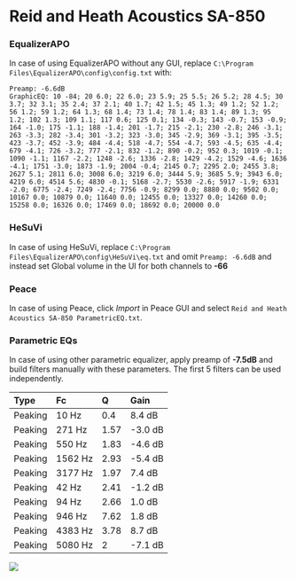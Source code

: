 # Reid and Heath Acoustics SA-850

### EqualizerAPO
In case of using EqualizerAPO without any GUI, replace `C:\Program Files\EqualizerAPO\config\config.txt`
with:
```
Preamp: -6.6dB
GraphicEQ: 10 -84; 20 6.0; 22 6.0; 23 5.9; 25 5.5; 26 5.2; 28 4.5; 30 3.7; 32 3.1; 35 2.4; 37 2.1; 40 1.7; 42 1.5; 45 1.3; 49 1.2; 52 1.2; 56 1.2; 59 1.2; 64 1.3; 68 1.4; 73 1.4; 78 1.4; 83 1.4; 89 1.3; 95 1.2; 102 1.3; 109 1.1; 117 0.6; 125 0.1; 134 -0.3; 143 -0.7; 153 -0.9; 164 -1.0; 175 -1.1; 188 -1.4; 201 -1.7; 215 -2.1; 230 -2.8; 246 -3.1; 263 -3.3; 282 -3.4; 301 -3.2; 323 -3.0; 345 -2.9; 369 -3.1; 395 -3.5; 423 -3.7; 452 -3.9; 484 -4.4; 518 -4.7; 554 -4.7; 593 -4.5; 635 -4.4; 679 -4.1; 726 -3.2; 777 -2.1; 832 -1.2; 890 -0.2; 952 0.3; 1019 -0.1; 1090 -1.1; 1167 -2.2; 1248 -2.6; 1336 -2.8; 1429 -4.2; 1529 -4.6; 1636 -4.1; 1751 -3.0; 1873 -1.9; 2004 -0.4; 2145 0.7; 2295 2.0; 2455 3.8; 2627 5.1; 2811 6.0; 3008 6.0; 3219 6.0; 3444 5.9; 3685 5.9; 3943 6.0; 4219 6.0; 4514 5.6; 4830 -0.1; 5168 -2.7; 5530 -2.6; 5917 -1.9; 6331 -2.0; 6775 -2.4; 7249 -2.4; 7756 -0.9; 8299 0.0; 8880 0.0; 9502 0.0; 10167 0.0; 10879 0.0; 11640 0.0; 12455 0.0; 13327 0.0; 14260 0.0; 15258 0.0; 16326 0.0; 17469 0.0; 18692 0.0; 20000 0.0
```

### HeSuVi
In case of using HeSuVi, replace `C:\Program Files\EqualizerAPO\config\HeSuVi\eq.txt` and omit `Preamp:
-6.6dB` and instead set Global volume in the UI for both channels to **-66**

### Peace
In case of using Peace, click *Import* in Peace GUI and select `Reid and Heath Acoustics SA-850 ParametricEQ.txt`.

### Parametric EQs
In case of using other parametric equalizer, apply preamp of **-7.5dB** and build filters manually with
these parameters. The first 5 filters can be used independently.

| Type    | Fc      |    Q | Gain    |
|:--------|:--------|:-----|:--------|
| Peaking | 10 Hz   | 0.4  | 8.4 dB  |
| Peaking | 271 Hz  | 1.57 | -3.0 dB |
| Peaking | 550 Hz  | 1.83 | -4.6 dB |
| Peaking | 1562 Hz | 2.93 | -5.4 dB |
| Peaking | 3177 Hz | 1.97 | 7.4 dB  |
| Peaking | 42 Hz   | 2.41 | -1.2 dB |
| Peaking | 94 Hz   | 2.66 | 1.0 dB  |
| Peaking | 946 Hz  | 7.62 | 1.8 dB  |
| Peaking | 4383 Hz | 3.78 | 8.7 dB  |
| Peaking | 5080 Hz | 2    | -7.1 dB |

![](https://raw.githubusercontent.com/jaakkopasanen/AutoEq/master/results/innerfidelity/sbaf-serious/Reid%20and%20Heath%20Acoustics%20SA-850/Reid%20and%20Heath%20Acoustics%20SA-850.png)
